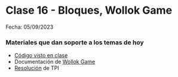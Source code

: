# Clase 16 - Bloques, Wollok Game

Fecha: 05/09/2023

### Materiales que dan soporte a los temas de hoy

- [Código visto en clase](https://github.com/wollok/gameBasicoRobot)
- Documentación de [Wollok Game](https://www.wollok.org/documentation/wollok_game/)
- [Resolución](https://github.com/wollok/polimorifismoCine) de TPI
